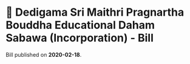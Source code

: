 # 📄   Dedigama Sri Maithri Pragnartha Bouddha Educational  Daham Sabawa (Incorporation) - Bill

Bill published on **2020-02-18**.
